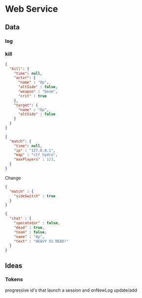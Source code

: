 # Web Service

## Data
### log

### kill
```json
{
  "kill": {
    "time": null,
    "actor": {
      "name" : "Op",
      "altSide" : false,
      "weapon" : "boom",
      "crit" : true
    },
    "target": {
      "name" : "Op",
      "altSide" : false
    }
  }
}
```

```json
{
  "match": {
    "time": null,
    "ip" : "127.0.0.1",
    "map" : "ctf_hydro",
    "maxPlayers" : 123,
  }
}
```

Change
```json
{
  "match" : {
    "sideSwitch" : true
  }
}
```

```json
{
  "chat" : {
    "specatator" : false,
    "dead" : true,
    "team" : false,
    "name" : "Op",
    "text" : "HEAVY IS DEAD!"
  }
}
```

## Ideas
### Tokens
progressive id's that launch a session and onNewLog update/add
